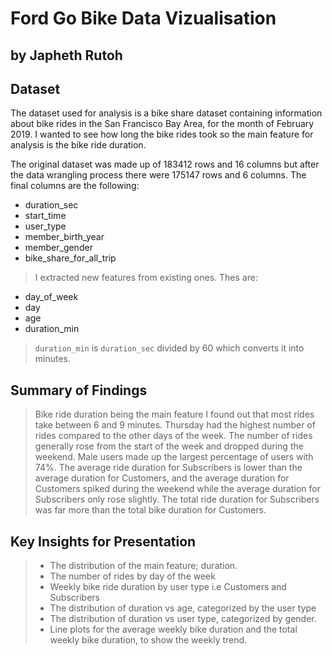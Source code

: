 # Ford Go Bike Data Vizualisation
## by Japheth Rutoh


## Dataset

The dataset used for analysis is a bike share dataset containing information about bike rides in the San Francisco Bay Area, for the month of February 2019. I wanted to see how long the bike rides took so the main feature for analysis is the bike ride duration.

The original dataset was made up of 183412 rows and 16 columns but after the data wrangling process there were 175147 rows and 6 columns. The final columns are the following:
 - duration_sec 
 - start_time
 - user_type
 - member_birth_year
 - member_gender
 - bike_share_for_all_trip
> I extracted new features from existing ones. Thes are:
 - day_of_week
 - day 
 - age
 - duration_min 
> <code>duration_min</code> is <code>duration_sec</code> divided by 60 which converts it into minutes.

## Summary of Findings

> Bike ride duration being the main feature I found out that most rides take between 6 and 9 minutes.
> Thursday had the highest number of rides compared to the other days of the week.
> The number of rides generally rose from the start of the week and dropped during the weekend.
> Male users made up the largest percentage of users with 74%.
> The average ride duration for Subscribers is lower than the average  duration for Customers, and the average duration for Customers spiked during the weekend while the average duration for Subscribers only rose slightly.
> The total ride duration for Subscribers was far more than the total bike duration for Customers.



## Key Insights for Presentation

> - The distribution of the main feature; duration.
> - The number of rides by day of the week
> - Weekly bike ride duration by user type i.e Customers and Subscribers
> - The distribution of duration vs age, categorized by the user type
> - The distribution of duration vs user type, categorized by gender.
> - Line plots for the average weekly bike duration and the total weekly bike duration, to show the weekly trend.